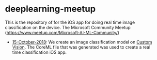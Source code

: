 # deeplearning-meetup
This is the repository of for the iOS app for doing real time image classification
on the device.
The Microsoft Community Meetup (https://www.meetup.com/Microsoft-AI-ML-Community/)

* [15-October-2018](https://www.meetup.com/Microsoft-AI-ML-Community/events/254257186/):
We create an image classification model on [Custom Vision](https://customvision.ai/).
The CoreML file that was generated was used to create a real time classification iOS app.
